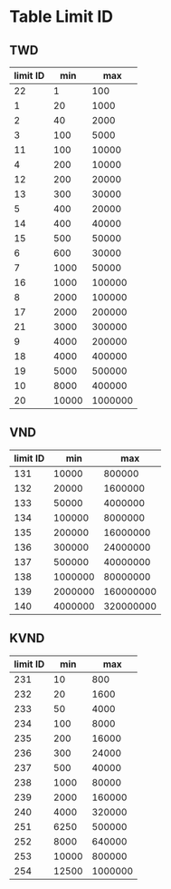 # Table Limit ID

## TWD
| limit ID | min | max |
| --- | --- | --- |
| 22 | 1 | 100 | 
| 1 | 20 | 1000 | 
| 2 | 40 | 2000 | 
| 3 | 100 | 5000 | 
| 11 | 100 | 10000 | 
| 4 | 200 | 10000 | 
| 12 | 200 | 20000 | 
| 13 | 300 | 30000 | 
| 5 | 400 | 20000 | 
| 14 | 400 | 40000 | 
| 15 | 500 | 50000 | 
| 6 | 600 | 30000 | 
| 7 | 1000 | 50000 | 
| 16 | 1000 | 100000 | 
| 8 | 2000 | 100000 | 
| 17 | 2000 | 200000 | 
| 21 | 3000 | 300000 | 
| 9 | 4000 | 200000 | 
| 18 | 4000 | 400000 | 
| 19 | 5000 | 500000 | 
| 10 | 8000 | 400000 | 
| 20 | 10000 | 1000000 | 

## VND
| limit ID | min | max |
| --- | --- | --- |
| 131 | 10000 | 800000 | 
| 132 | 20000 | 1600000 | 
| 133 | 50000 | 4000000 | 
| 134 | 100000 | 8000000 | 
| 135 | 200000 | 16000000 | 
| 136 | 300000 | 24000000 | 
| 137 | 500000 | 40000000 | 
| 138 | 1000000 | 80000000 | 
| 139 | 2000000 | 160000000 | 
| 140 | 4000000 | 320000000 | 

## KVND
| limit ID | min | max |
| --- | --- | --- |
| 231 | 10 | 800 | 
| 232 | 20 | 1600 | 
| 233 | 50 | 4000 | 
| 234 | 100 | 8000 | 
| 235 | 200 | 16000 | 
| 236 | 300 | 24000 | 
| 237 | 500 | 40000 | 
| 238 | 1000 | 80000 | 
| 239 | 2000 | 160000 | 
| 240 | 4000 | 320000 | 
| 251 | 6250 | 500000 | 
| 252 | 8000 | 640000 | 
| 253 | 10000 | 800000 | 
| 254 | 12500 | 1000000 | 
